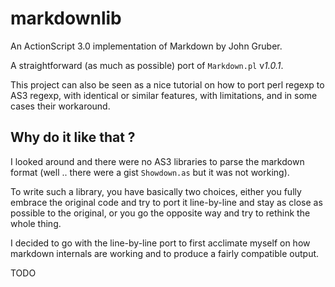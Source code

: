 markdownlib
===========

An ActionScript 3.0 implementation of Markdown by John Gruber.

A straightforward (as much as possible) port of `Markdown.pl` v*1.0.1*.

This project can also be seen as a nice tutorial on how to port perl regexp
to AS3 regexp, with identical or similar features, with limitations, and
in some cases their workaround.


Why do it like that ?
---------------------

I looked around and there were no AS3 libraries to parse the markdown format
(well .. there were a gist `Showdown.as` but it was not working).

To write such a library, you have basically two choices, either you fully
embrace the original code and try to port it line-by-line and stay as
close as possible to the original, or you go the opposite way and try
to rethink the whole thing.

I decided to go with the line-by-line port to first acclimate myself
on how markdown internals are working and to produce a fairly
compatible output.

TODO


